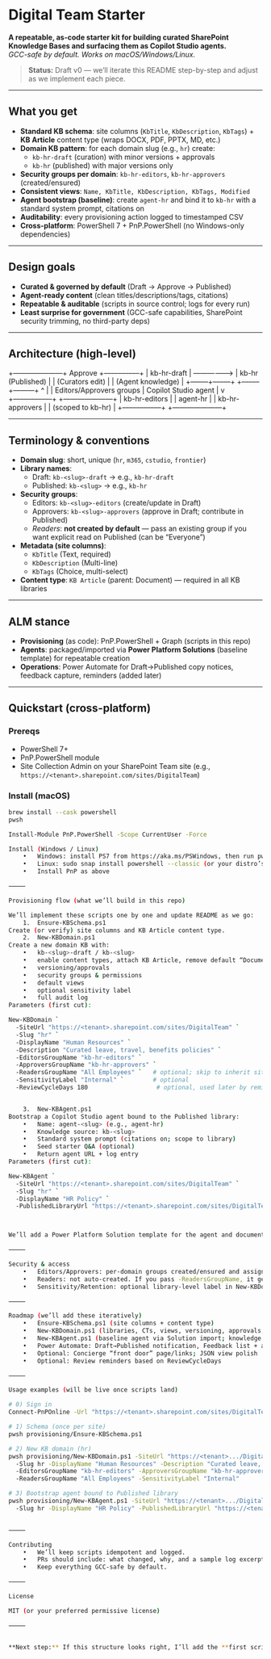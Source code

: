 # Digital Team Starter

**A repeatable, as-code starter kit for building curated SharePoint Knowledge Bases and surfacing them as Copilot Studio agents.**  
_GCC-safe by default. Works on macOS/Windows/Linux._

> **Status:** Draft v0 — we’ll iterate this README step-by-step and adjust as we implement each piece.

---

## What you get

- **Standard KB schema**: site columns (`KbTitle`, `KbDescription`, `KbTags`) + **KB Article** content type (wraps DOCX, PDF, PPTX, MD, etc.)
- **Domain KB pattern**: for each domain slug (e.g., `hr`) create:
  - `kb-hr-draft` (curation) with minor versions + approvals
  - `kb-hr` (published) with major versions only
- **Security groups per domain**: `kb-hr-editors`, `kb-hr-approvers` (created/ensured)
- **Consistent views**: `Name, KbTitle, KbDescription, KbTags, Modified`
- **Agent bootstrap (baseline)**: create `agent-hr` and bind it to `kb-hr` with a standard system prompt, citations on
- **Auditability**: every provisioning action logged to timestamped CSV
- **Cross-platform**: PowerShell 7 + PnP.PowerShell (no Windows-only dependencies)

---

## Design goals

- **Curated & governed by default** (Draft → Approve → Published)
- **Agent-ready content** (clean titles/descriptions/tags, citations)
- **Repeatable & auditable** (scripts in source control; logs for every run)
- **Least surprise for government** (GCC-safe capabilities, SharePoint security trimming, no third-party deps)

---

## Architecture (high-level)

+———————+        Approve         +––––––––––+
|  kb-hr-draft        |  ——————>   |  kb-hr (Published) |
|  (Curators edit)    |                        |  (Agent knowledge) |
+–––––+–––––+                        +–––––+———+
^                                              |
|  Editors/Approvers groups                    |  Copilot Studio agent
|                                              v
+–––––––––––+                 +———————+
| kb-hr-editors       |                 | agent-hr            |
| kb-hr-approvers     |                 | (scoped to kb-hr)   |
+–––––––––––+                 +———————+

---

## Terminology & conventions

- **Domain slug**: short, unique (`hr`, `m365`, `cstudio`, `frontier`)
- **Library names**:
  - Draft: `kb-<slug>-draft`  → e.g., `kb-hr-draft`
  - Published: `kb-<slug>`    → e.g., `kb-hr`
- **Security groups**:
  - Editors:   `kb-<slug>-editors` (create/update in Draft)
  - Approvers: `kb-<slug>-approvers` (approve in Draft; contribute in Published)
  - _Readers_: **not created by default** — pass an existing group if you want explicit read on Published (can be “Everyone”)
- **Metadata (site columns)**:
  - `KbTitle` (Text, required)
  - `KbDescription` (Multi-line)
  - `KbTags` (Choice, multi-select)
- **Content type**: `KB Article` (parent: Document) — required in all KB libraries

---

## ALM stance

- **Provisioning** (as code): PnP.PowerShell + Graph (scripts in this repo)
- **Agents**: packaged/imported via **Power Platform Solutions** (baseline template) for repeatable creation
- **Operations**: Power Automate for Draft→Published copy notices, feedback capture, reminders (added later)

---

## Quickstart (cross-platform)

### Prereqs
- PowerShell 7+  
- PnP.PowerShell module  
- Site Collection Admin on your SharePoint Team site (e.g., `https://<tenant>.sharepoint.com/sites/DigitalTeam`)

### Install (macOS)
```bash
brew install --cask powershell
pwsh

Install-Module PnP.PowerShell -Scope CurrentUser -Force

Install (Windows / Linux)
	•	Windows: install PS7 from https://aka.ms/PSWindows, then run pwsh
	•	Linux: sudo snap install powershell --classic (or your distro’s instructions), then pwsh
	•	Install PnP as above

⸻

Provisioning flow (what we’ll build in this repo)

We’ll implement these scripts one by one and update README as we go:
	1.	Ensure-KBSchema.ps1
Create (or verify) site columns and KB Article content type.
	2.	New-KBDomain.ps1
Create a new domain KB with:
	•	kb-<slug>-draft / kb-<slug>
	•	enable content types, attach KB Article, remove default “Document”
	•	versioning/approvals
	•	security groups & permissions
	•	default views
	•	optional sensitivity label
	•	full audit log
Parameters (first cut):

New-KBDomain `
  -SiteUrl "https://<tenant>.sharepoint.com/sites/DigitalTeam" `
  -Slug "hr" `
  -DisplayName "Human Resources" `
  -Description "Curated leave, travel, benefits policies" `
  -EditorsGroupName "kb-hr-editors" `
  -ApproversGroupName "kb-hr-approvers" `
  -ReadersGroupName "All Employees" `   # optional; skip to inherit site
  -SensitivityLabel "Internal" `        # optional
  -ReviewCycleDays 180                   # optional, used later by reminders


	3.	New-KBAgent.ps1
Bootstrap a Copilot Studio agent bound to the Published library:
	•	Name: agent-<slug> (e.g., agent-hr)
	•	Knowledge source: kb-<slug>
	•	Standard system prompt (citations on; scope to library)
	•	Seed starter Q&A (optional)
	•	Return agent URL + log entry
Parameters (first cut):

New-KBAgent `
  -SiteUrl "https://<tenant>.sharepoint.com/sites/DigitalTeam" `
  -Slug "hr" `
  -DisplayName "HR Policy" `
  -PublishedLibraryUrl "https://<tenant>.sharepoint.com/sites/DigitalTeam/kb-hr"



We’ll add a Power Platform Solution template for the agent and document import steps once we wire the baseline.

⸻

Security & access
	•	Editors/Approvers: per-domain groups created/ensured and assigned on Draft/Published appropriately.
	•	Readers: not auto-created. If you pass -ReadersGroupName, it gets Read on Published; otherwise we inherit site permissions. Either way, SharePoint security trimming always governs what an agent can surface.
	•	Sensitivity/Retention: optional library-level label in New-KBDomain.ps1 (GCC-safe).

⸻

Roadmap (we’ll add these iteratively)
	•	Ensure-KBSchema.ps1 (site columns + content type)
	•	New-KBDomain.ps1 (libraries, CTs, views, versioning, approvals, groups, labels, audit)
	•	New-KBAgent.ps1 (baseline agent via Solution import; knowledge binding)
	•	Power Automate: Draft→Published notification, Feedback list + action
	•	Optional: Concierge “front door” page/links; JSON view polish
	•	Optional: Review reminders based on ReviewCycleDays

⸻

Usage examples (will be live once scripts land)

# 0) Sign in
Connect-PnPOnline -Url "https://<tenant>.sharepoint.com/sites/DigitalTeam" -Interactive

# 1) Schema (once per site)
pwsh provisioning/Ensure-KBSchema.ps1

# 2) New KB domain (hr)
pwsh provisioning/New-KBDomain.ps1 -SiteUrl "https://<tenant>.../DigitalTeam" `
  -Slug hr -DisplayName "Human Resources" -Description "Curated leave, travel, benefits policies" `
  -EditorsGroupName "kb-hr-editors" -ApproversGroupName "kb-hr-approvers" `
  -ReadersGroupName "All Employees" -SensitivityLabel "Internal"

# 3) Bootstrap agent bound to Published library
pwsh provisioning/New-KBAgent.ps1 -SiteUrl "https://<tenant>.../DigitalTeam" `
  -Slug hr -DisplayName "HR Policy" -PublishedLibraryUrl "https://<tenant>.../kb-hr"


⸻

Contributing
	•	We’ll keep scripts idempotent and logged.
	•	PRs should include: what changed, why, and a sample log excerpt.
	•	Keep everything GCC-safe by default.

⸻

License

MIT (or your preferred permissive license)

⸻


**Next step:** If this structure looks right, I’ll add the **first script stub** (`Ensure-KBSchema.ps1`) and we’ll adjust the README’s “Provisioning flow” section as we go.
